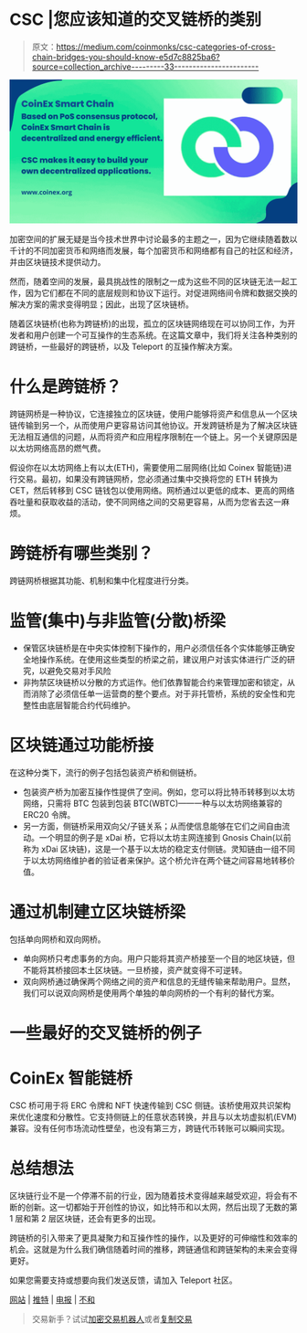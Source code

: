 # CSC |您应该知道的交叉链桥的类别

> 原文：<https://medium.com/coinmonks/csc-categories-of-cross-chain-bridges-you-should-know-e5d7c8825ba6?source=collection_archive---------33----------------------->

![](img/fe26723a581c2927daa528045b7e92da.png)

加密空间的扩展无疑是当今技术世界中讨论最多的主题之一，因为它继续随着数以千计的不同加密货币和网络而发展，每个加密货币和网络都有自己的社区和经济，并由区块链技术提供动力。

然而，随着空间的发展，最具挑战性的限制之一成为这些不同的区块链无法一起工作，因为它们都在不同的底层规则和协议下运行。对促进网络间令牌和数据交换的解决方案的需求变得明显；因此，出现了区块链桥。

随着区块链桥(也称为跨链桥)的出现，孤立的区块链网络现在可以协同工作，为开发者和用户创建一个可互操作的生态系统。在这篇文章中，我们将关注各种类别的跨链桥，一些最好的跨链桥，以及 Teleport 的互操作解决方案。

# 什么是跨链桥？

跨链网桥是一种协议，它连接独立的区块链，使用户能够将资产和信息从一个区块链传输到另一个，从而使用户更容易访问其他协议。开发跨链桥是为了解决区块链无法相互通信的问题，从而将资产和应用程序限制在一个链上。另一个关键原因是以太坊网络高昂的燃气费。

假设你在以太坊网络上有以太(ETH)，需要使用二层网络(比如 Coinex 智能链)进行交易。最初，如果没有跨链网桥，您必须通过集中交换将您的 ETH 转换为 CET，然后转移到 CSC 链钱包以使用网络。网桥通过以更低的成本、更高的网络吞吐量和获取收益的活动，使不同网络之间的交易更容易，从而为您省去这一麻烦。

# 跨链桥有哪些类别？

跨链网桥根据其功能、机制和集中化程度进行分类。

# 监管(集中)与非监管(分散)桥梁

*   保管区块链桥是在中央实体控制下操作的，用户必须信任各个实体能够正确安全地操作系统。在使用这些类型的桥梁之前，建议用户对该实体进行广泛的研究，以避免交易对手风险
*   非拘禁区块链桥以分散的方式运作。他们依靠智能合约来管理加密和锁定，从而消除了必须信任单一运营商的整个要点。对于非托管桥，系统的安全性和完整性由底层智能合约代码维护。

# 区块链通过功能桥接

在这种分类下，流行的例子包括包装资产桥和侧链桥。

*   包装资产桥为加密互操作性提供了空间。例如，您可以将比特币转移到以太坊网络，只需将 BTC 包装到包装 BTC(WBTC)——一种与以太坊网络兼容的 ERC20 令牌。
*   另一方面，侧链桥采用双向父/子链关系；从而使信息能够在它们之间自由流动。一个明显的例子是 xDai 桥，它将以太坊主网连接到 Gnosis Chain(以前称为 xDai 区块链)，这是一个基于以太坊的稳定支付侧链。灵知链由一组不同于以太坊网络维护者的验证者来保护。这个桥允许在两个链之间容易地转移价值。

# 通过机制建立区块链桥梁

包括单向网桥和双向网桥。

*   单向网桥只考虑事务的方向。用户只能将其资产桥接至一个目的地区块链，但不能将其桥接回本土区块链。一旦桥接，资产就变得不可逆转。
*   双向网桥通过确保两个网络之间的资产和信息的无缝传输来帮助用户。显然，我们可以说双向网桥是使用两个单独的单向网桥的一个有利的替代方案。

# 一些最好的交叉链桥的例子

# CoinEx 智能链桥

CSC 桥可用于将 ERC 令牌和 NFT 快速传输到 CSC 侧链。该桥使用双共识架构来优化速度和分散性。它支持侧链上的任意状态转换，并且与以太坊虚拟机(EVM)兼容。没有任何市场流动性壁垒，也没有第三方，跨链代币转账可以瞬间实现。

# 总结想法

区块链行业不是一个停滞不前的行业，因为随着技术变得越来越受欢迎，将会有不断的创新。这一切都始于开创性的协议，如比特币和以太网，然后出现了无数的第 1 层和第 2 层区块链，还会有更多的出现。

跨链桥的引入带来了更具凝聚力和互操作性的操作，以及更好的可伸缩性和效率的机会。这就是为什么我们确信随着时间的推移，跨链通信和跨链架构的未来会变得更好。

如果您需要支持或想要向我们发送反馈，请加入 Teleport 社区。

[网站](http://www.coinex.org/) | [推特](https://twitter.com/CoinEx_CSC) | [电报](https://t.me/CoinExChain) | [不和](https://discord.gg/5uBGRW9qSp)

> 交易新手？试试[加密交易机器人](/coinmonks/crypto-trading-bot-c2ffce8acb2a)或者[复制交易](/coinmonks/top-10-crypto-copy-trading-platforms-for-beginners-d0c37c7d698c)